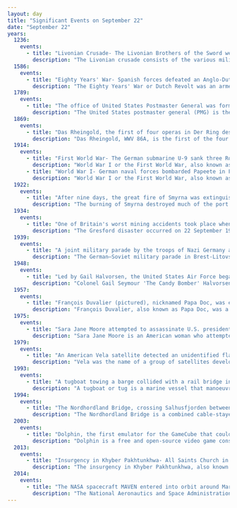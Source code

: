 ```yaml
---
layout: day
title: "Significant Events on September 22"
date: "September 22"
years:
  1236:
    events:
      - title: "Livonian Crusade- The Livonian Brothers of the Sword were soundly defeated by pagan Samogitian and Semigallian troops at the Battle of Saule."
        description: "The Livonian crusade consists of the various military Christianisation campaigns in medieval Livonia – modern Latvia and Estonia – during the Papal-sanctioned Northern Crusades in the 12th–13th century."
  1586:
    events:
      - title: "Eighty Years' War- Spanish forces defeated an Anglo-Dutch army at the Battle of Zutphen."
        description: "The Eighty Years' War or Dutch Revolt was an armed conflict in the Habsburg Netherlands between disparate groups of rebels and the Spanish government. The causes of the war included the Reformation, centralisation, excessive taxation, and the rights and privileges of the Dutch nobility and cities."
  1789:
    events:
      - title: "The office of United States Postmaster General was formally established."
        description: "The United States postmaster general (PMG) is the chief executive officer of the United States Postal Service (USPS). The PMG is responsible for managing and directing the day-to-day operations of the agency."
  1869:
    events:
      - title: "Das Rheingold, the first of four operas in Der Ring des Nibelungen by the German composer Richard Wagner (pictured), was first performed in Munich."
        description: "Das Rheingold, WWV 86A, is the first of the four epic music dramas that constitute Richard Wagner's cycle Der Ring des Nibelungen. It premiered as a single opera at the National Theatre of Munich on 22 September 1869, and received its first performance as part of the Ring cycle at the Bayreuth Festspielhaus on 13 August 1876."
  1914:
    events:
      - title: "First World War- The German submarine U-9 sank three Royal Navy cruisers, resulting in approximately 1,450 deaths."
        description: "World War I or the First World War, also known as the Great War, was a global conflict between two coalitions- the Allies and the Central Powers. Fighting took place mainly in Europe and the Middle East, as well as in parts of Africa and the Asia-Pacific, and in Europe was characterised by trench warfare; the widespread use of artillery, machine guns, and chemical weapons (gas); and the introductions of tanks and aircraft. World War I was one of the deadliest conflicts in history, resulting in an estimated 10 million military dead and more than 20 million wounded, plus some 10 million civilian dead from causes including genocide. The movement of large numbers of people was a major factor in the deadly Spanish flu pandemic."
      - title: "World War I- German naval forces bombarded Papeete in French Polynesia."
        description: "World War I or the First World War, also known as the Great War, was a global conflict between two coalitions- the Allies and the Central Powers. Fighting took place mainly in Europe and the Middle East, as well as in parts of Africa and the Asia-Pacific, and in Europe was characterised by trench warfare; the widespread use of artillery, machine guns, and chemical weapons (gas); and the introductions of tanks and aircraft. World War I was one of the deadliest conflicts in history, resulting in an estimated 10 million military dead and more than 20 million wounded, plus some 10 million civilian dead from causes including genocide. The movement of large numbers of people was a major factor in the deadly Spanish flu pandemic."
  1922:
    events:
      - title: "After nine days, the great fire of Smyrna was extinguished , having caused at least ten thousand deaths."
        description: "The burning of Smyrna destroyed much of the port city of Smyrna in September 1922. Eyewitness reports state that the fire began on 13 September 1922 and lasted until it was largely extinguished on 22 September. It began four days after the Turkish military captured the city on 9 September, effectively ending the Greco-Turkish War, more than three years after the Greek landing of troops at Smyrna. Estimated Greek and Armenian deaths resulting from the fire range from 10,000 to 125,000."
  1934:
    events:
      - title: "One of Britain's worst mining accidents took place when an explosion at Gresford Colliery in Wales killed 266 men."
        description: "The Gresford disaster occurred on 22 September 1934 at Gresford Colliery, near Wrexham, when an explosion and underground fire killed 261 men. Gresford is one of Britain's worst coal mining disasters- a controversial inquiry into the disaster did not conclusively identify a cause, though evidence suggested that failures in safety procedures and poor mine management were contributory factors. Further public controversy was caused by the decision to seal the colliery's damaged sections permanently, meaning that the bodies of only 8 of the miners were ever recovered. Two of the three rescue men who died were brought out leaving the third body in situ until recovery operations began the following year."
  1939:
    events:
      - title: "A joint military parade by the troops of Nazi Germany and the Soviet Union took place in Brest-Litovsk to celebrate their partition of Poland."
        description: "The German–Soviet military parade in Brest-Litovsk was an official ceremony held by the troops of Nazi Germany and the Soviet Union on September 22, 1939, during the invasion of Poland in the city of Brest-Litovsk. It marked the withdrawal of German troops to the demarcation line secretly agreed to in the Molotov–Ribbentrop Pact, and the handover of the city and its fortress to the Soviet Red Army."
  1948:
    events:
      - title: "Led by Gail Halvorsen, the United States Air Force began Operation 'Little Vittles', delivering candy to children as part of the Berlin Airlift."
        description: "Colonel Gail Seymour 'The Candy Bomber' Halvorsen was a senior officer and command pilot in the United States Air Force. He is best known as the 'Berlin Candy Bomber' or 'Uncle Wiggly Wings' and gained fame for dropping candy to German children during the Berlin Airlift from 1948 to 1949."
  1957:
    events:
      - title: "François Duvalier (pictured), nicknamed Papa Doc, was elected President of Haiti as a populist before consolidating power and ruling as a dictator for the rest of his life."
        description: "François Duvalier, also known as Papa Doc, was a Haitian politician and voodooist who served as the president of Haiti from 1957 until his death in 1971. He was elected president in the 1957 general election on a populist and black nationalist platform. After thwarting a military coup d'état in 1958, his regime rapidly became more autocratic and despotic. An undercover government death squad, the Tonton Macoute, indiscriminately tortured or killed Duvalier's opponents; the Tonton Macoute was thought to be so pervasive that Haitians became highly fearful of expressing any form of dissent, even in private. Duvalier further sought to solidify his rule by incorporating elements of Haitian mythology into a personality cult."
  1975:
    events:
      - title: "Sara Jane Moore attempted to assassinate U.S. president Gerald Ford, but failed due to unfamiliarity with her weapon."
        description: "Sara Jane Moore is an American woman who attempted to assassinate U.S. president Gerald Ford in 1975. She was given a life sentence for the attempted assassination and she was released from prison on December 31, 2007, after serving 32 years. Moore and Lynette 'Squeaky' Fromme are the only women who have attempted to assassinate an American president; both of their assassination attempts were on Gerald Ford and both of them took place in California within three weeks of one another."
  1979:
    events:
      - title: "An American Vela satellite detected an unidentified flash of light near the Prince Edward Islands in the Indian Ocean, thought to be a nuclear weapons test."
        description: "Vela was the name of a group of satellites developed as the Vela Hotel element of Project Vela by the United States to detect nuclear detonations and monitor Soviet Union compliance with the 1963 Partial Test Ban Treaty."
  1993:
    events:
      - title: "A tugboat towing a barge collided with a rail bridge in Mobile, Alabama, U.S., deforming the tracks and causing the derailment of a passenger train eight minutes later, which killed 47 people and injured an additional 103."
        description: "A tugboat or tug is a marine vessel that manoeuvres other vessels by pushing or pulling them, with direct contact or a tow line. These boats typically tug ships in circumstances where they cannot or should not move under their own power, such as in crowded harbors or narrow canals, or cannot move at all, such as barges, disabled ships, log rafts, or oil platforms. Some are ocean-going, and some are icebreakers or salvage tugs. Early models were powered by steam engines, which were later superseded by diesel engines. Many have deluge gun water jets, which help in firefighting, especially in harbours."
  1994:
    events:
      - title: "The Nordhordland Bridge, crossing Salhusfjorden between Klauvaneset and Flatøy in Vestland, and Norway's second-longest bridge, officially opened."
        description: "The Nordhordland Bridge is a combined cable-stayed and pontoon bridge which crosses Salhusfjorden between Klauvaneset and the island of Flatøy in Vestland county, Norway. It is 1,614 meters (5,295 ft) long, of which the pontoon section is 1,246 meters (4,088 ft) long. The cable-stayed section consists of a single 99-meter (325 ft) tall H-pylon which has a length of 368 meters (1,207 ft) and a main span of 172 meters (564 ft). This allows for a clearance of 32 meters (105 ft)."
  2003:
    events:
      - title: "Dolphin, the first emulator for the GameCube that could run commercial video games, was released."
        description: "Dolphin is a free and open-source video game console emulator of GameCube and Wii that runs on Windows, Linux, macOS, Android, Xbox One, Xbox Series X and Series S."
  2013:
    events:
      - title: "Insurgency in Khyber Pakhtunkhwa- All Saints Church in Peshawar, Pakistan, was attacked by two suicide bombers who killed 127 people."
        description: "The insurgency in Khyber Pakhtunkhwa, also known as the War in North-West Pakistan or Pakistan's war on terror, is an ongoing armed conflict involving Pakistan and Islamist militant groups such as the Tehrik-i-Taliban Pakistan (TTP), Jundallah, Lashkar-e-Islam (LeI), TNSM, al-Qaeda, and their Central Asian allies such as the ISIL–Khorasan (ISIL), Islamic Movement of Uzbekistan, East Turkistan Movement, Emirate of Caucasus, and elements of organized crime. Formerly a war, it is now a low-level insurgency as of 2017."
  2014:
    events:
      - title: "The NASA spacecraft MAVEN entered into orbit around Mars to study the planet's atmosphere."
        description: "The National Aeronautics and Space Administration is an independent agency of the US federal government responsible for the United States' civil space program, aeronautics research and space research. Established in 1958, it succeeded the National Advisory Committee for Aeronautics (NACA) to give the US space development effort a distinct civilian orientation, emphasizing peaceful applications in space science. It has since led most of America's space exploration programs, including Project Mercury, Project Gemini, the 1968–1972 Apollo Moon landing missions, the Skylab space station, and the Space Shuttle. Currently, NASA supports the International Space Station (ISS) along with the Commercial Crew Program, and oversees the development of the Orion spacecraft and the Space Launch System for the lunar Artemis program."
---
```

